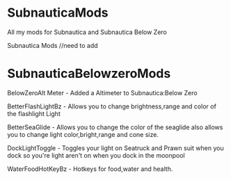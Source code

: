 # SubnauticaMods
All my mods for Subnautica and Subnautica Below Zero

Subnautica Mods
//need to add

# SubnauticaBelowzeroMods

BelowZeroAlt Meter - Added a Altimeter to Subnautica:Below Zero

BetterFlashLightBz - Allows you to change brightness,range and color of the flashlight Light

BetterSeaGlide - Allows you to change the color of the seaglide also allows you to change light color,bright,range and cone size.

DockLightToggle - Toggles your light on Seatruck and Prawn suit when you dock so you're light aren't on when you dock in the moonpool

WaterFoodHotKeyBz - Hotkeys for food,water and health.
